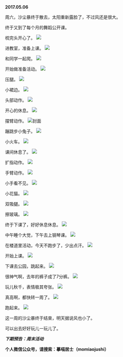 
          
**2017.05.06**

周六，沙尘暴终于散去，太阳重新露脸了，不过风还是很大。

终于又到了每个月的舞蹈公开课。

梳完头开心了。
![](http://wx3.sinaimg.cn/large/627d9660ly1ffbvffx7azj20yg0mz0vz.jpg)


进教室，准备上课。
![](http://wx3.sinaimg.cn/large/627d9660ly1ffbvfda9eyj20yg0mzdil.jpg)


和同学一起爬。
![](http://wx3.sinaimg.cn/large/627d9660ly1ffbvfeb5bhj20yg0mz429.jpg)


开始做准备活动。
![](http://wx3.sinaimg.cn/large/627d9660ly1ffbvfckrfhj20yg0mzdj0.jpg)


压腿。
![](http://wx3.sinaimg.cn/large/627d9660ly1ffbvfg1z5sj20yg0mz0vh.jpg)


小裙边。
![](http://wx3.sinaimg.cn/large/627d9660ly1ffbvffbdr4j20yg0mzgnz.jpg)


头部动作。
![](http://wx3.sinaimg.cn/large/627d9660ly1ffbvfgh79ij20yg0mzwgs.jpg)


开心的休息。
![](http://wx3.sinaimg.cn/large/627d9660ly1ffbvfdkzbnj20yg0mz0vf.jpg)


摆臂动作。
![](http://wx3.sinaimg.cn/large/627d9660ly1ffbvfd0lo5j20yg0mz76v.jpg)封面


蹦跳步小兔子。
![](http://wx3.sinaimg.cn/large/627d9660ly1ffbvfezz1bj20yg0mzq58.jpg)


小火车。
![](http://wx3.sinaimg.cn/large/627d9660ly1ffbvff4hf4j20yg0mz0ve.jpg)


课间休息了。
![](http://wx3.sinaimg.cn/large/627d9660ly1ffbvfcqhgoj20yg0mz771.jpg)


扩指动作。
![](http://wx3.sinaimg.cn/large/627d9660ly1ffbvfflpvhj20yg0mzacb.jpg)


手臂动作。
![](http://wx3.sinaimg.cn/large/627d9660ly1ffbvfcvkmwj20yg0mz40q.jpg)


小手看不见。
![](http://wx3.sinaimg.cn/large/627d9660ly1ffbvfdfoxmj20yg0mzjtq.jpg)


小花猫。
![](http://wx3.sinaimg.cn/large/627d9660ly1ffbvfegh4tj20yg0mzwgn.jpg)


双吸腿。
![](http://wx3.sinaimg.cn/large/627d9660ly1ffbvfd5575j20yg0mzjtt.jpg)


擦玻璃。
![](http://wx3.sinaimg.cn/large/627d9660ly1ffbvffqww3j20yg0mz0uw.jpg)


终于下课了，好好休息休息。
![](http://wx3.sinaimg.cn/large/627d9660ly1ffbvfgb4ukj20yg0mzdi8.jpg)


中午睡个大觉，下午去上钢琴课。
![](http://wx3.sinaimg.cn/large/627d9660ly1ffbvfem6vbj20yg0mzjv9.jpg)


在楼道里活动，今天不跑步了，少出点汗。
![](http://wx3.sinaimg.cn/large/627d9660ly1ffbvfdr5rmj20yg0mzacg.jpg)


开始上课。
![](http://wx3.sinaimg.cn/large/627d9660ly1ffbvfdwugpj20yg0mz786.jpg)


下课去公园，跳起来。
![](http://wx3.sinaimg.cn/large/627d9660ly1ffbvfcdkg6j20yg0mz0yw.jpg)


很神气啊，去年的裤子成了7分裤。
![](http://wx3.sinaimg.cn/large/627d9660ly1ffbvfg6id6j20yg0mzgqa.jpg)


玩儿秋千，表情极其夸张。
![](http://wx3.sinaimg.cn/large/627d9660ly1ffbvfer560j20yg0mz795.jpg)


真高啊，都快转一周了。
![](http://wx3.sinaimg.cn/large/627d9660ly1ffbvfffng7j20yg0mzaeu.jpg)


跑起来。
![](http://wx3.sinaimg.cn/large/627d9660ly1ffbvfc7g7cj20yg0mz0z7.jpg)


这一周的沙尘暴终于结束，明天据说风也小了。

可以出去好好玩儿一玩儿了。


***下期预告：周末活动***


**个人微信公众号，请搜索：摹喵居士（momiaojushi）**

        